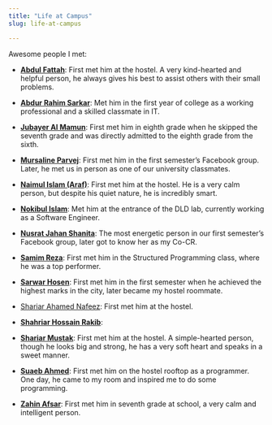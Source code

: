```yaml
---
title: "Life at Campus"
slug: life-at-campus

---
```


Awesome people I met:

* [**Abdul Fattah**](https://www.facebook.com/abdul.fattah.92798): First met him at the hostel. A very kind-hearted and helpful person, he always gives his best to assist others with their small problems.
    
* [**Abdur Rahim Sarkar**](https://www.facebook.com/AbdurRahimLive): Met him in the first year of college as a working professional and a skilled classmate in IT.
    
* [**Jubayer Al Mamun**](https://www.facebook.com/jubayeramb): First met him in eighth grade when he skipped the seventh grade and was directly admitted to the eighth grade from the sixth.
    
* [**Mursaline Parvej**](https://www.facebook.com/mursaline.parvez.5): First met him in the first semester’s Facebook group. Later, he met us in person as one of our university classmates.
    
* [**Naimul Islam (Araf)**](https://www.facebook.com/Araf1314): First met him at the hostel. He is a very calm person, but despite his quiet nature, he is incredibly smart.
    
* [**Nokibul Islam**](https://www.facebook.com/nickibul): Met him at the entrance of the DLD lab, currently working as a Software Engineer.
    
* [**Nusrat Jahan Shanita**](https://www.facebook.com/olli.via.52687): The most energetic person in our first semester’s Facebook group, later got to know her as my Co-CR.
    
* [**Samim Reza**](https://www.facebook.com/samimreza101): First met him in the Structured Programming class, where he was a top performer.
    
* [**Sarwar Hosen**](https://www.facebook.com/sarwarhosen.b): First met him in the first semester when he achieved the highest marks in the city, later became my hostel roommate.
    
* [Shariar Ahamed Nafeez](https://www.facebook.com/profile.php?id=100085522339106): First met him at the hostel.
    
* [**Shahriar Hossain Rakib**](https://www.facebook.com/shahariarhossainrakib):
    
* [**Shariar Mustak**](https://www.facebook.com/shahriar.mustak.2024): First met him at the hostel. A simple-hearted person, though he looks big and strong, he has a very soft heart and speaks in a sweet manner.
    
* [**Suaeb Ahmed**](https://www.facebook.com/suaeb175): First met him on the hostel rooftop as a programmer. One day, he came to my room and inspired me to do some programming.
    
* [**Zahin Afsar**](https://www.facebook.com/m.zahin.afsar): First met him in seventh grade at school, a very calm and intelligent person.
